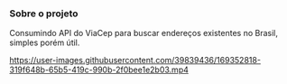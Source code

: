 ### Sobre o projeto
Consumindo API do ViaCep para buscar endereços existentes no Brasil, simples porém útil.

https://user-images.githubusercontent.com/39839436/169352818-319f648b-65b5-419c-990b-2f0bee1e2b03.mp4

